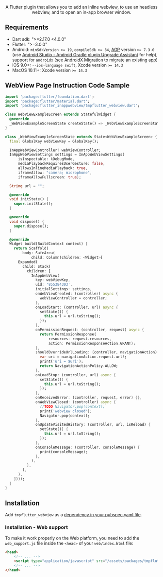 <div align="center">

A Flutter plugin that allows you to add an inline webview, to use an headless webview, and to open an in-app browser window.

</div>

## Requirements

- Dart sdk: ">=2.17.0 <4.0.0"
- Flutter: ">=3.0.0"
- Android: `minSdkVersion >= 19`, `compileSdk >= 34`, [AGP](https://developer.android.com/build/releases/gradle-plugin) version `>= 7.3.0` (use [Android Studio - Android Gradle plugin Upgrade Assistant](https://developer.android.com/build/agp-upgrade-assistant) for help), support for `androidx` (see [AndroidX Migration](https://flutter.dev/docs/development/androidx-migration) to migrate an existing app)
- iOS 9.0+: `--ios-language swift`, Xcode version `>= 14.3`
- MacOS 10.11+: Xcode version `>= 14.3`

## WebView Page Instruction Code Sample
```dart
import 'package:flutter/foundation.dart';
import 'package:flutter/material.dart';
import 'package:flutter_inappwebview/tmpflutter_webview.dart';

class WebViewExampleScreen extends StatefulWidget {
  @override
  _WebViewExampleScreenState createState() => _WebViewExampleScreenState();
}

class _WebViewExampleScreenState extends State<WebViewExampleScreen> {
  final GlobalKey webViewKey = GlobalKey();

  InAppWebViewController? webViewController;
  InAppWebViewSettings settings = InAppWebViewSettings(
      isInspectable: kDebugMode,
      mediaPlaybackRequiresUserGesture: false,
      allowsInlineMediaPlayback: true,
      iframeAllow: "camera; microphone",
      iframeAllowFullscreen: true);

  String url = "";

  @override
  void initState() {
    super.initState();
  }

  @override
  void dispose() {
    super.dispose();
  }

  @override
  Widget build(BuildContext context) {
    return Scaffold(
        body: SafeArea(
            child: Column(children: <Widget>[
      Expanded(
        child: Stack(
          children: [
            InAppWebView(
              key: webViewKey,
              uid: '855384303',
              initialSettings: settings,
              onWebViewCreated: (controller) async {
                webViewController = controller;
              },
              onLoadStart: (controller, url) async {
                setState(() {
                  this.url = url.toString();
                });
              },
              onPermissionRequest: (controller, request) async {
                return PermissionResponse(
                    resources: request.resources,
                    action: PermissionResponseAction.GRANT);
              },
              shouldOverrideUrlLoading: (controller, navigationAction) async {
                var uri = navigationAction.request.url!;
                print('uri = $uri');
                return NavigationActionPolicy.ALLOW;
              },
              onLoadStop: (controller, url) async {
                setState(() {
                  this.url = url.toString();
                });
              },
              onReceivedError: (controller, request, error) {},
              onWebViewClosed: (controller) async {
                //TODO Navigator.pop(context);
                print('webview closed');
                Navigator.pop(context);
              },
              onUpdateVisitedHistory: (controller, url, isReload) {
                setState(() {
                  this.url = url.toString();
                });
              },
              onConsoleMessage: (controller, consoleMessage) {
                print(consoleMessage);
              },
            ),
          ],
        ),
      ),
    ])));
  }
}

```  

## Installation

Add `tmpflutter_webview` as a [dependency in your pubspec.yaml file](https://flutter.io/using-packages/).

### Installation - Web support

To make it work properly on the Web platform, you need to add the `web_support.js` file inside the `<head>` of your `web/index.html` file:

```html
<head>
    <!-- ... -->
    <script type="application/javascript" src="/assets/packages/tmpflutter_webview_web/assets/web/web_support.js" defer></script>
    <!-- ... -->
</head>
```  
